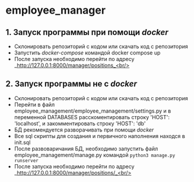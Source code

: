 # employee_manager

## 1. Запуск программы при помощи _docker_
- Склонировать репозиторий с кодом или скачать код с репозитория <br/>
- Запустить _docker-compose_ командой docker compose up <br/>
- После запуска необходимо перейти по адресу _http://127.0.0.1:8000/manager/positions_<br/>

## 2. Запуск программы не с _docker_
- Склонировать репозиторий с кодом или скачать код с репозитория <br/>
- Перейти в файл employee_management/employee_management/settings.py и в переменной DATABASES расскоментировать строку 
'HOST': 'localhost', и закомментировать строку 'HOST': 'db' <br/>
- БД рекомендуется разворачивать при помощи _docker_<br/>
- Все sql скрипты для создания и первичного наполнения находся в init.sql<br/>
- После развоваричания БД, необходимо запустить файл employee_management/manage.py командой
`python3 manage.py runserver`<br/>
- После запуска необходимо перейти по адресу _http://127.0.0.1:8000/manager/positions/_<br/>
